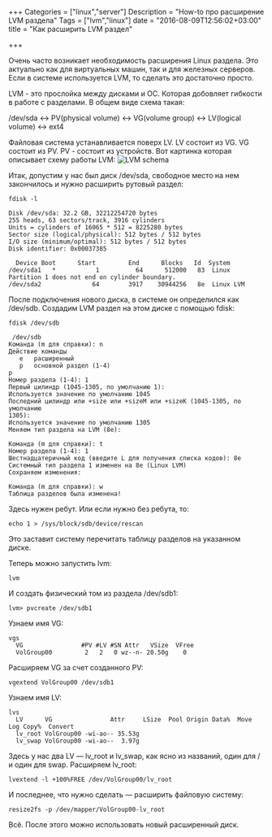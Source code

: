 +++
Categories = ["linux","server"]
Description = "How-to про расширение LVM раздела"
Tags = ["lvm","linux"]
date = "2016-08-09T12:56:02+03:00"
title = "Как расширить LVM раздел"

+++

Очень часто возникает необходимость расширения Linux раздела. Это актуально как для виртуальных машин, так и для железных серверов. Если в системе используется LVM, то сделать это достаточно просто.

<!--more-->

LVM - это прослойка между дисками и ОС. Которая добовляет гибкости в работе с разделами.
В общем виде схема такая:

/dev/sda <-> PV(physical volume) <-> VG(volume group) <-> LV(logical volume) <-> ext4

Файловая система устанавливается поверх LV. LV состоит из VG. VG состоит из PV. PV - состоит из устройств.
Вот картинка которая описывает схему работы LVM:
![LVM schema](/img/lvm_schema.png)

Итак, допустим у нас был диск /dev/sda, свободное место на нем закончилось и нужно расширить рутовый раздел:
 ```
 fdisk -l

Disk /dev/sda: 32.2 GB, 32212254720 bytes
255 heads, 63 sectors/track, 3916 cylinders
Units = cylinders of 16065 * 512 = 8225280 bytes
Sector size (logical/physical): 512 bytes / 512 bytes
I/O size (minimum/optimal): 512 bytes / 512 bytes
Disk identifier: 0x00037385

   Device Boot      Start         End      Blocks   Id  System
/dev/sda1   *           1          64      512000   83  Linux
Partition 1 does not end on cylinder boundary.
/dev/sda2              64        3917    30944256   8e  Linux LVM
```

После подключения нового диска, в системе он определился как /dev/sdb.
Создадим LVM раздел на этом диске с помощью fdisk:

```fdisk /dev/sdb```

```
 /dev/sdb
Команда (m для справки): n
Действие команды
   e   расширенный
   p   основной раздел (1-4)
p
Номер раздела (1-4): 1
Первый цилиндр (1045-1305, по умолчанию 1):
Используется значение по умолчанию 1045
Последний цилиндр или +size или +sizeM или +sizeK (1045-1305, по умолчанию
1305):
Используется значение по умолчанию 1305
Меняем тип раздела на LVM (8e):

Команда (m для справки): t
Номер раздела (1-4): 1
Шестнадцатеричный код (введите L для получения списка кодов): 8e
Системный тип раздела 1 изменен на 8e (Linux LVM)
Сохраняем изменения:

Команда (m для справки): w
Таблица разделов была изменена!
```
Здесь нужен ребут. Или если нужно без ребута, то:
```
echo 1 > /sys/block/sdb/device/rescan
```
Это заставит систему перечитать таблицу разделов на указанном диске.

Теперь можно запустить lvm:
```
lvm
```

И создать физический том из раздела /dev/sdb1:
```
lvm> pvcreate /dev/sdb1
```

Узнаем имя VG:
```
vgs
  VG                #PV #LV #SN Attr   VSize  VFree
  VolGroup00         2   2   0 wz--n- 20.50g    0
```
Расширяем VG за счет созданного PV:

```
vgextend VolGroup00 /dev/sdb1
```

Узнаем имя LV:

```
lvs
  LV      VG                Attr     LSize  Pool Origin Data%  Move Log Copy%  Convert
  lv_root VolGroup00 -wi-ao-- 35.53g
  lv_swap VolGroup00 -wi-ao--  3.97g
  ```
Здесь у нас два LV — lv_root и lv_swap, как ясно из названий, один для / и один для swap.
Расширяем lv_root:

```
lvextend -l +100%FREE /dev/VolGroup00/lv_root
```

И последнее, что нужно сделать — расширить файловую систему:

```
resize2fs -p /dev/mapper/VolGroup00-lv_root
```

Всё. После этого можно использовать новый расширенный диск.
